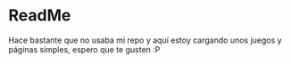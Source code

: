# ReadMe 
Hace bastante que no usaba mi repo y aquí estoy cargando unos juegos y páginas simples, espero que te gusten :P
